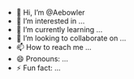 - 👋 Hi, I’m @Aebowler
- 👀 I’m interested in ...
- 🌱 I’m currently learning ...
- 💞️ I’m looking to collaborate on ...
- 📫 How to reach me ...
- 😄 Pronouns: ...
- ⚡ Fun fact: ...

<!---
Aebowler/Aebowler is a ✨ special ✨ repository because its `README.md` (this file) appears on your GitHub profile.
You can click the Preview link to take a look at your changes.
--->
